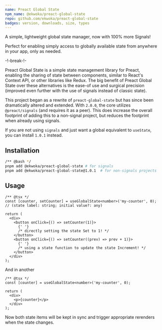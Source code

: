 ```yaml
---
name: Preact Global State
npm_name: @ekwoka/preact-global-state
repo: github.com/ekwoka/preact-global-state
badges: version, downloads, size, types
---
```


A simple, lightweight global state manager, now with 100% more Signals!

Perfect for enabling simply access to globally available state from anywhere in your app, only as needed.

-!-break-!-

Preact Global State is a simple state management library for Preact, enabling the sharing of state between components, similar to React's Context API, or other libraries like Redux. The big benefit of Preact Global State over these alternatives is the ease-of use and surgical precision (improved even further with the use of signals instead of classic state).

This project began as a rewrite of `preact-global-state` but has since been dramatically altered and extended. With `2.0.0`, the core utilizes `@preact/signals` (and requires it as a peer). This does increase the overall footprint of adding this to a non-signal project, but reduces the footprint when already using signals.

If you are not using `signals` and just want a global equivalent to `useState`, you can install `1.0.1` instead.

## Installation

```bash
/** @bash */
pnpm add @ekwoka/preact-global-state # for signals
pnpm add @ekwoka/preact-global-state@1.0.1  # for non-signals projects
```

## Usage

```tsx
/** @tsx */
const [counter, setCounter] = useGlobalState<number>('my-counter', 0); // (state label: string; initial value?: any)

return (
  <div>
    <button onClick={() => setCounter(1)}>
      {' '}
      /* directly setting the state Set to 1! */
    </button>
    <button onClick={() => setCounter((prev) => prev + 1)}>
      {' '}
      /* using a state function to update the state Increment! */
    </button>
  </div>
);
```

And in another

```tsx
/** @tsx */
const [counter] = useGlobalState<number>('my-counter', 0);

return (
  <div>
    <p>{counter}</p>
  </div>
);
```

Now both state items will be kept in sync and trigger appropriate rerenders when the state changes.
